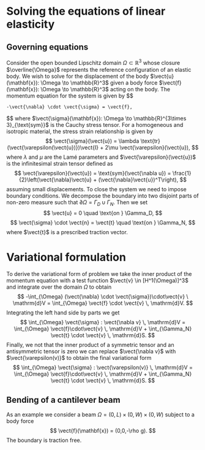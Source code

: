 # Solving the equations of linear elasticity
$$
\newcommand{\vect}[1]{\boldsymbol{\mathbf{#1}}}
$$

## Governing equations

Consider the open bounded Lipschitz domain $\Omega\subset\mathbb{R}^3$ whose closure $\overline{\Omega}$ represents the reference configuration of an elastic body. We wish to solve for the displacement of the body $\vect{u}(\mathbf{x}): \Omega \to \mathbb{R}^3$ given a body force $\vect{f}(\mathbf{x}): \Omega \to \mathbb{R}^3$ acting on the body. The momentum equation for the system is given by
$$

    -\vect{\nabla} \cdot \vect{\sigma} = \vect{f},
$$
where $\vect{\sigma}(\mathbf{x}): \Omega \to \mathbb{R}^{3\times 3}_{\text{sym}}$ is the Cauchy stress tensor. For a homogeneous and isotropic material, the stress strain relationship is given by
$$
    \vect{\sigma}(\vect{u}) = \lambda \text{tr}(\vect{\varepsilon(\vect{u})})\vect{I} + 2\mu \vect{\varepsilon}(\vect{u}),
$$
where $\lambda$ and $\mu$ are the Lamé parameters and $\vect{\varepsilon}(\vect{u})$ is the infinitesimal strain tensor defined as
$$
    \vect{\varepsilon}(\vect{u}) = \text{sym}(\vect{\nabla u}) = \frac{1}{2}\left(\vect{\nabla}\vect{u} + (\vect{\nabla}\vect{u})^T\right),
$$
assuming small displacements. To close the system we need to impose boundary conditions.
We decompose the boundary into two disjoint parts of non-zero measure such that
$\partial \Omega = \Gamma_D \cup \Gamma_N$. Then we set
$$
    \vect{u} = 0 \quad \text{on } \Gamma_D,
$$
$$
    \vect{\sigma} \cdot \vect{n} = \vect{t} \quad \text{on } \Gamma_N,
$$
where $\vect{t}$ is a prescribed traction vector.

# Variational formulation
To derive the variational form of problem we take the inner product of the momentum equation with a test function $\vect{v} \in [H^1(\Omega)]^3$ and integrate over the domain $\Omega$ to obtain
$$
    -\int_{\Omega} (\vect{\nabla} \cdot \vect{\sigma})\cdot\vect{v} \ \mathrm{d}V = \int_{\Omega} \vect{f} \cdot \vect{v} \, \mathrm{d}V.
$$
Integrating the left hand side by parts we get
$$
    \int_{\Omega} \vect{\sigma} : \vect{\nabla v} \, \mathrm{d}V = \int_{\Omega} \vect{f}\cdot\vect{v} \, \mathrm{d}V
    + \int_{\Gamma_N} \vect{t} \cdot \vect{v} \, \mathrm{d}S.
$$
Finally, we not that the inner product of a symmetric tensor and an antisymmetric tensor is zero
we can replace $\vect{\nabla v}$ with $\vect{\varepsilon(v)}$ to obtain the final variational form
$$
    \int_{\Omega} \vect{\sigma} : \vect{\varepsilon(v)} \, \mathrm{d}V = \int_{\Omega} \vect{f}\cdot\vect{v} \, \mathrm{d}V
    + \int_{\Gamma_N} \vect{t} \cdot \vect{v} \, \mathrm{d}S.
$$

## Bending of a cantilever beam

As an example we consider a beam $\Omega = (0,L)\times(0,W)\times(0,W)$ subject to a body force
$$
    \vect{f}(\mathbf{x}) = (0,0,-\rho g).
$$
The boundary is traction free.